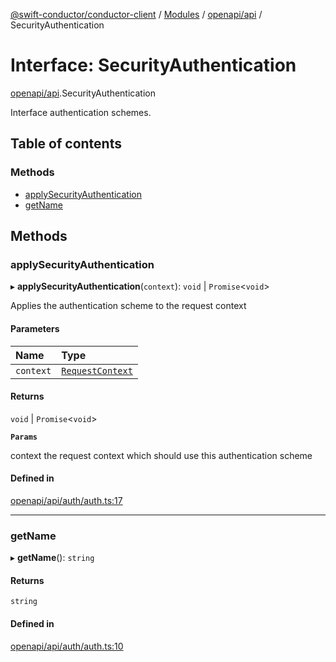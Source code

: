 [@swift-conductor/conductor-client](../README.md) / [Modules](../modules.md) / [openapi/api](../modules/openapi_api.md) / SecurityAuthentication

# Interface: SecurityAuthentication

[openapi/api](../modules/openapi_api.md).SecurityAuthentication

Interface authentication schemes.

## Table of contents

### Methods

- [applySecurityAuthentication](openapi_api.SecurityAuthentication.md#applysecurityauthentication)
- [getName](openapi_api.SecurityAuthentication.md#getname)

## Methods

### applySecurityAuthentication

▸ **applySecurityAuthentication**(`context`): `void` \| `Promise`\<`void`\>

Applies the authentication scheme to the request context

#### Parameters

| Name | Type |
| :------ | :------ |
| `context` | [`RequestContext`](../classes/openapi_api.RequestContext.md) |

#### Returns

`void` \| `Promise`\<`void`\>

**`Params`**

context the request context which should use this authentication scheme

#### Defined in

[openapi/api/auth/auth.ts:17](https://github.com/swift-conductor/conductor-client-typescript/blob/9866b7c/openapi/api/auth/auth.ts#L17)

___

### getName

▸ **getName**(): `string`

#### Returns

`string`

#### Defined in

[openapi/api/auth/auth.ts:10](https://github.com/swift-conductor/conductor-client-typescript/blob/9866b7c/openapi/api/auth/auth.ts#L10)
